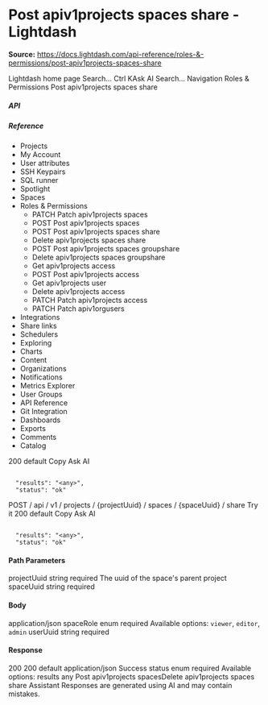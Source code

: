 # Post apiv1projects spaces share - Lightdash

**Source:** https://docs.lightdash.com/api-reference/roles-&-permissions/post-apiv1projects-spaces-share

Lightdash home page
Search...
Ctrl KAsk AI
Search...
Navigation
Roles & Permissions
Post apiv1projects spaces share
##### API


##### Reference
  * Projects
  * My Account
  * User attributes
  * SSH Keypairs
  * SQL runner
  * Spotlight
  * Spaces
  * Roles & Permissions
    * PATCH
Patch apiv1projects spaces
    * POST
Post apiv1projects spaces
    * POST
Post apiv1projects spaces share
    * Delete apiv1projects spaces share
    * POST
Post apiv1projects spaces groupshare
    * Delete apiv1projects spaces groupshare
    * Get apiv1projects access
    * POST
Post apiv1projects access
    * Get apiv1projects user
    * Delete apiv1projects access
    * PATCH
Patch apiv1projects access
    * PATCH
Patch apiv1orgusers
  * Integrations
  * Share links
  * Schedulers
  * Exploring
  * Charts
  * Content
  * Organizations
  * Notifications
  * Metrics Explorer
  * User Groups
  * API Reference
  * Git Integration
  * Dashboards
  * Exports
  * Comments
  * Catalog


200
default
Copy
Ask AI
```

  "results": "<any>",
  "status": "ok"

```

POST
/
api
/
v1
/
projects
/
{projectUuid}
/
spaces
/
{spaceUuid}
/
share
Try it
200
default
Copy
Ask AI
```

  "results": "<any>",
  "status": "ok"

```

#### Path Parameters
projectUuid
string
required
The uuid of the space's parent project
spaceUuid
string
required
#### Body
application/json
spaceRole
enum<string>
required
Available options: 
`viewer`, 
`editor`, 
`admin`
userUuid
string
required
#### Response
200
200 default
application/json
Success
status
enum<string>
required
Available options: 
results
any
Post apiv1projects spacesDelete apiv1projects spaces share
Assistant
Responses are generated using AI and may contain mistakes.


